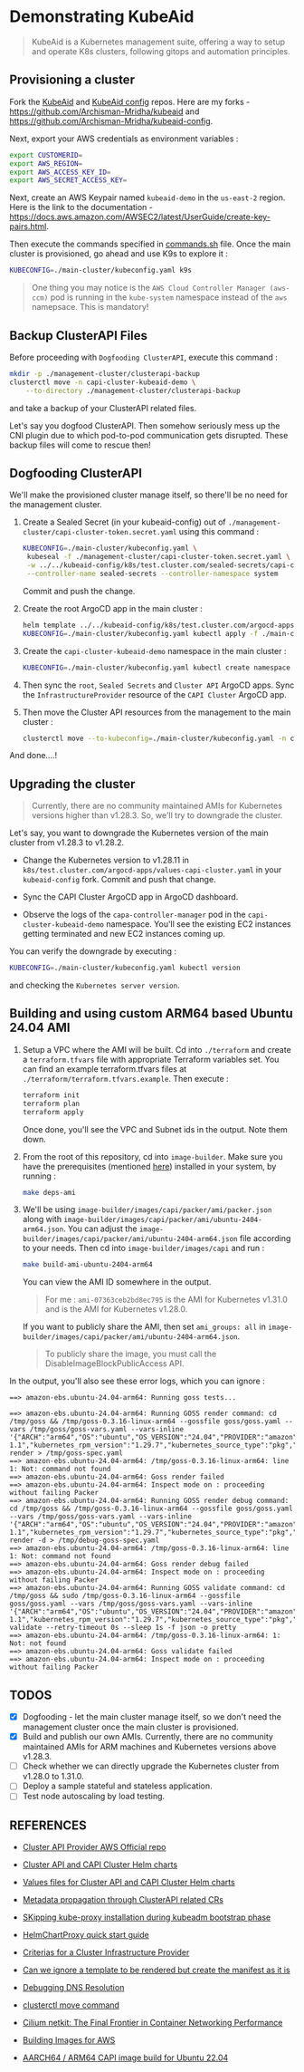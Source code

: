 # Demonstrating KubeAid

> KubeAid is a Kubernetes management suite, offering a way to setup and operate K8s clusters, following gitops and automation principles.

## Provisioning a cluster

Fork the [KubeAid](https://github.com/Obmondo/kubeaid) and [KubeAid config](https://github.com/Obmondo/kubeaid-config) repos. Here are my forks - https://github.com/Archisman-Mridha/kubeaid and https://github.com/Archisman-Mridha/kubeaid-config.

Next, export your AWS credentials as environment variables :

```sh
export CUSTOMERID=
export AWS_REGION=
export AWS_ACCESS_KEY_ID=
export AWS_SECRET_ACCESS_KEY=
```

Next, create an AWS Keypair named `kubeaid-demo` in the `us-east-2` region. Here is the link to the documentation - https://docs.aws.amazon.com/AWSEC2/latest/UserGuide/create-key-pairs.html.

Then execute the commands specified in [commands.sh](./commands.sh) file. Once the main cluster is provisioned, go ahead and use K9s to explore it :

```sh
KUBECONFIG=./main-cluster/kubeconfig.yaml k9s
```

> One thing you may notice is the `AWS Cloud Controller Manager (aws-ccm)` pod is running in the `kube-system` namespace instead of the `aws` namepsace. This is mandatory!

## Backup ClusterAPI Files

Before proceeding with `Dogfooding ClusterAPI`, execute this command :

```sh
mkdir -p ./management-cluster/clusterapi-backup
clusterctl move -n capi-cluster-kubeaid-demo \
	--to-directory ./management-cluster/clusterapi-backup
```

and take a backup of your ClusterAPI related files.

Let's say you dogfood ClusterAPI. Then somehow seriously mess up the CNI plugin due to which pod-to-pod communication gets disrupted. These backup files will come to rescue then!

## Dogfooding ClusterAPI

We'll make the provisioned cluster manage itself, so there'll be no need for the management cluster.

1. Create a Sealed Secret (in your kubeaid-config) out of `./management-cluster/capi-cluster-token.secret.yaml` using this command :

   ```sh
   KUBECONFIG=./main-cluster/kubeconfig.yaml \
   	kubeseal -f ./management-cluster/capi-cluster-token.secret.yaml \
   	-w ../../kubeaid-config/k8s/test.cluster.com/sealed-secrets/capi-cluster-kubeaid-demo/capi-cluster-token.sealed-secret.yaml \
   	--controller-name sealed-secrets --controller-namespace system
   ```

   Commit and push the change.

2. Create the root ArgoCD app in the main cluster :

   ```sh
   helm template ../../kubeaid-config/k8s/test.cluster.com/argocd-apps > ./main-cluster/root.app.argocd.yaml
   KUBECONFIG=./main-cluster/kubeconfig.yaml kubectl apply -f ./main-cluster/root.app.argocd.yaml
   ```

3. Create the `capi-cluster-kubeaid-demo` namespace in the main cluster :

   ```sh
   KUBECONFIG=./main-cluster/kubeconfig.yaml kubectl create namespace capi-cluster-kubeaid-demo
   ```

4. Then sync the `root`, `Sealed Secrets` and `Cluster API` ArgoCD apps. Sync the `InfrastructureProvider` resource of the `CAPI Cluster` ArgoCD app.

5. Then move the Cluster API resources from the management to the main cluster :

   ```sh
   clusterctl move --to-kubeconfig=./main-cluster/kubeconfig.yaml -n capi-cluster-kubeaid-demo
   ```

And done....!

## Upgrading the cluster

> Currently, there are no community maintained AMIs for Kubernetes versions higher than v1.28.3. So, we'll try to downgrade the cluster.

Let's say, you want to downgrade the Kubernetes version of the main cluster from v1.28.3 to v1.28.2.

- Change the Kubernetes version to v1.28.11 in `k8s/test.cluster.com/argocd-apps/values-capi-cluster.yaml` in your `kubeaid-config` fork. Commit and push that change.

- Sync the CAPI Cluster ArgoCD app in ArgoCD dashboard.

- Observe the logs of the `capa-controller-manager` pod in the `capi-cluster-kubeaid-demo` namespace. You'll see the existing EC2 instances getting terminated and new EC2 instances coming up.

You can verify the downgrade by executing :

```sh
KUBECONFIG=./main-cluster/kubeconfig.yaml kubectl version
```

and checking the `Kubernetes server version`.

## Building and using custom ARM64 based Ubuntu 24.04 AMI

1.  Setup a VPC where the AMI will be built. Cd into `./terraform` and create a `terraform.tfvars` file with appropriate Terraform variables set. You can find an example terraform.tfvars files at `./terraform/terraform.tfvars.example`. Then execute :

    ```sh
    terraform init
    terraform plan
    terraform apply
    ```

    Once done, you'll see the VPC and Subnet ids in the output. Note them down.

2.  From the root of this repository, cd into `image-builder`. Make sure you have the prerequisites (mentioned [here](https://image-builder.sigs.k8s.io/capi/capi.html)) installed in your system, by running :

    ```sh
    make deps-ami
    ```

3.  We'll be using `image-builder/images/capi/packer/ami/packer.json` along with `image-builder/images/capi/packer/ami/ubuntu-2404-arm64.json`. You can adjust the `image-builder/images/capi/packer/ami/ubuntu-2404-arm64.json` file according to your needs. Then cd into `image-builder/images/capi` and run :

    ```sh
    make build-ami-ubuntu-2404-arm64
    ```

    You can view the AMI ID somewhere in the output.

    > For me : `ami-07363ceb2bd8ec795` is the AMI for Kubernetes v1.31.0 and is the AMI for Kubernetes v1.28.0.

    If you want to publicly share the AMI, then set `ami_groups: all` in `image-builder/images/capi/packer/ami/ubuntu-2404-arm64.json`.

    > To publicly share the image, you must call the DisableImageBlockPublicAccess API.

In the output, you'll also see these error logs, which you can ignore :

```log
==> amazon-ebs.ubuntu-24.04-arm64: Running goss tests...

==> amazon-ebs.ubuntu-24.04-arm64: Running GOSS render command: cd /tmp/goss && /tmp/goss-0.3.16-linux-arm64 --gossfile goss/goss.yaml --vars /tmp/goss/goss-vars.yaml --vars-inline '{"ARCH":"arm64","OS":"ubuntu","OS_VERSION":"24.04","PROVIDER":"amazon","containerd_version":"1.7.13","kubernetes_cni_deb_version":"","kubernetes_cni_rpm_version":"","kubernetes_cni_source_type":"pkg","kubernetes_cni_version":"1.2.0","kubernetes_deb_version":"1.29.7-1.1","kubernetes_rpm_version":"1.29.7","kubernetes_source_type":"pkg","kubernetes_version":"1.31.0"}' render > /tmp/goss-spec.yaml
==> amazon-ebs.ubuntu-24.04-arm64: /tmp/goss-0.3.16-linux-arm64: line 1: Not: command not found
==> amazon-ebs.ubuntu-24.04-arm64: Goss render failed
==> amazon-ebs.ubuntu-24.04-arm64: Inspect mode on : proceeding without failing Packer
==> amazon-ebs.ubuntu-24.04-arm64: Running GOSS render debug command: cd /tmp/goss && /tmp/goss-0.3.16-linux-arm64 --gossfile goss/goss.yaml --vars /tmp/goss/goss-vars.yaml --vars-inline '{"ARCH":"arm64","OS":"ubuntu","OS_VERSION":"24.04","PROVIDER":"amazon","containerd_version":"1.7.13","kubernetes_cni_deb_version":"","kubernetes_cni_rpm_version":"","kubernetes_cni_source_type":"pkg","kubernetes_cni_version":"1.2.0","kubernetes_deb_version":"1.29.7-1.1","kubernetes_rpm_version":"1.29.7","kubernetes_source_type":"pkg","kubernetes_version":"1.31.0"}' render -d > /tmp/debug-goss-spec.yaml
==> amazon-ebs.ubuntu-24.04-arm64: /tmp/goss-0.3.16-linux-arm64: line 1: Not: command not found
==> amazon-ebs.ubuntu-24.04-arm64: Goss render debug failed
==> amazon-ebs.ubuntu-24.04-arm64: Inspect mode on : proceeding without failing Packer
==> amazon-ebs.ubuntu-24.04-arm64: Running GOSS validate command: cd /tmp/goss && sudo /tmp/goss-0.3.16-linux-arm64 --gossfile goss/goss.yaml --vars /tmp/goss/goss-vars.yaml --vars-inline '{"ARCH":"arm64","OS":"ubuntu","OS_VERSION":"24.04","PROVIDER":"amazon","containerd_version":"1.7.13","kubernetes_cni_deb_version":"","kubernetes_cni_rpm_version":"","kubernetes_cni_source_type":"pkg","kubernetes_cni_version":"1.2.0","kubernetes_deb_version":"1.29.7-1.1","kubernetes_rpm_version":"1.29.7","kubernetes_source_type":"pkg","kubernetes_version":"1.31.0"}' validate --retry-timeout 0s --sleep 1s -f json -o pretty
==> amazon-ebs.ubuntu-24.04-arm64: /tmp/goss-0.3.16-linux-arm64: 1: Not: not found
==> amazon-ebs.ubuntu-24.04-arm64: Goss validate failed
==> amazon-ebs.ubuntu-24.04-arm64: Inspect mode on : proceeding without failing Packer
```

## TODOS

- [x] Dogfooding - let the main cluster manage itself, so we don't need the management cluster once the main cluster is provisioned.
- [x] Build and publish our own AMIs. Currently, there are no community maintained AMIs for ARM machines and Kubernetes versions above v1.28.3.
- [ ] Check whether we can directly upgrade the Kubernetes cluster from v1.28.0 to 1.31.0.
- [ ] Deploy a sample stateful and stateless application.
- [ ] Test node autoscaling by load testing.

## REFERENCES

- [Cluster API Provider AWS Official repo](https://github.com/kubernetes-sigs/cluster-api-provider-aws)

- [Cluster API and CAPI Cluster Helm charts](https://gitea.obmondo.com/EnableIT/KubeAid/pulls/247/files#diff-46d69d9f3f79a73097337b7b5ee2da815b6d6631)

- [Values files for Cluster API and CAPI Cluster Helm charts](https://gitea.obmondo.com/EnableIT/kubeaid-config-enableit/pulls/547/files)

- [Metadata propagation through ClusterAPI related CRs](https://cluster-api.sigs.k8s.io/developer/architecture/controllers/metadata-propagation)

- [SKipping kube-proxy installation during kubeadm bootstrap phase](https://github.com/kubernetes-sigs/cluster-api/issues/10237#issuecomment-1985386521)

- [HelmChartProxy quick start guide](https://github.com/kubernetes-sigs/cluster-api-addon-provider-helm/blob/main/docs/quick-start.md#4-example-install-nginx-ingress-to-the-workload-cluster)

- [Criterias for a Cluster Infrastructure Provider](https://release-0-3.cluster-api.sigs.k8s.io/developer/providers/cluster-infrastructure)

- [Can we ignore a template to be rendered but create the manifest as it is](https://github.com/helm/helm/issues/9667)

- [Debugging DNS Resolution](https://kubernetes.io/docs/tasks/administer-cluster/dns-debugging-resolution/)

- [clusterctl move command](https://cluster-api.sigs.k8s.io/clusterctl/commands/move)

- [Cilium netkit: The Final Frontier in Container Networking Performance](https://isovalent.com/blog/post/cilium-netkit-a-new-container-networking-paradigm-for-the-ai-era/)

- [Building Images for AWS](https://image-builder.sigs.k8s.io/capi/providers/aws.html)

- [AARCH64 / ARM64 CAPI image build for Ubuntu 22.04](https://github.com/kubernetes-sigs/image-builder/pull/1142)

```

```
